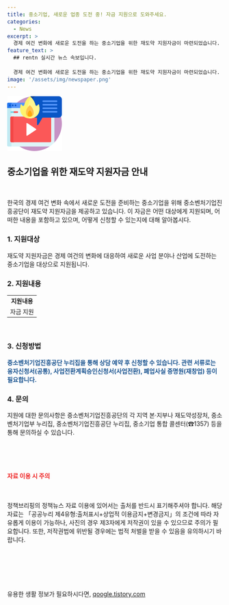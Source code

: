 ```yaml
---
title: 중소기업, 새로운 업종 도전 중! 자금 지원으로 도와주세요.
categories:
  - News
excerpt: >
  경제 여건 변화에 새로운 도전을 하는 중소기업을 위한 재도약 지원자금이 마련되었습니다. 이에 대해 자세히 알아보기 위해서는 중소벤처기업진흥공단 누리집을 방문하거나 중소기업 통합 콜센터(☎1357)로 문의하시면 됩니다. 자금을 필요로 하는 기업들은 상담을 신청한 뒤 관련 서류를 제출하여 지원을 받을 수 있습니다. 이 기사는 공공누리 제4유형에 따라 자유롭게 이용 가능하며, 출처를 반드시 표기해야 합니다.
feature_text: >
  ## rentn 실시간 뉴스 속보입니다.

  경제 여건 변화에 새로운 도전을 하는 중소기업을 위한 재도약 지원자금이 마련되었습니다. 이에 대해 자세히 알아보기 위해서는 중소벤처기업진흥공단 누리집을 방문하거나 중소기업 통합 콜센터(☎1357)로 문의하시면 됩니다. 자금을 필요로 하는 기업들은 상담을 신청한 뒤 관련 서류를 제출하여 지원을 받을 수 있습니다. 이 기사는 공공누리 제4유형에 따라 자유롭게 이용 가능하며, 출처를 반드시 표기해야 합니다.
image: '/assets/img/newspaper.png'
---
```


<p><img src="/assets/img/news.png" alt="rentncar 속보" /></p>

<h2 data-ke-size="size26">중소기업을 위한 재도약 지원자금 안내</h2>

<p data-ke-size="size16">&nbsp;</p>

<p>한국의 경제 여건 변화 속에서 새로운 도전을 준비하는 중소기업을 위해 중소벤처기업진흥공단이 재도약 지원자금을 제공하고 있습니다. 이 자금은 어떤 대상에게 지원되며, 어떠한 내용을 포함하고 있으며, 어떻게 신청할 수 있는지에 대해 알아봅시다.</p></p>

<h3>1. 지원대상</h3>

<p data-ke-size="size16">재도약 지원자금은 경제 여건의 변화에 대응하여 새로운 사업 분야나 산업에 도전하는 중소기업을 대상으로 지원됩니다.</p>

<h3>2. 지원내용</h3>

<table>
<tbody>
<tr>
<td style="text-align: center; height: 17px;"><b>지원내용</b></td>
</tr>
<tr>
<td style="text-align: center; height: 17px;">자금 지원</td>
</tr>
</tbody>
</table>

<p data-ke-size="size16">&nbsp;</p>

<h3>3. 신청방법</h3>

<p data-ke-size="size16"><b><span style="color: #1a5490;">중소벤처기업진흥공단 누리집을 통해 상담 예약 후 신청할 수 있습니다. 관련 서류로는 융자신청서(공통), 사업전환계획승인신청서(사업전환), 폐업사실 증명원(재창업) 등이 필요합니다.</span></b></p>

<h3>4. 문의</h3>

<p data-ke-size="size16">지원에 대한 문의사항은 중소벤처기업진흥공단의 각 지역 본·지부나 재도약성장처, 중소벤처기업부 누리집, 중소벤처기업진흥공단 누리집, 중소기업 통합 콜센터(☎1357) 등을 통해 문의하실 수 있습니다.</p>

<p data-ke-size="size16">&nbsp;</p>

<p data-ke-size="size16">&nbsp;</p>

<h4><span style="color: #ee2323;">자료 이용 시 주의</span></h4>

<p data-ke-size="size16">&nbsp;</p>

<p>정책브리핑의 정책뉴스 자료 이용에 있어서는 출처를 반드시 표기해주셔야 합니다. 해당 자료는 「공공누리 제4유형:출처표시+상업적 이용금지+변경금지」의 조건에 따라 자유롭게 이용이 가능하나, 사진의 경우 제3자에게 저작권이 있을 수 있으므로 주의가 필요합니다. 또한, 저작권법에 위반될 경우에는 법적 처벌을 받을 수 있음을 유의하시기 바랍니다.</p></p>

<p data-ke-size="size16">&nbsp;</p>

<p data-ke-size="size16">&nbsp;</p>

<p data-ke-size="size16">&nbsp;</p>
유용한 생활 정보가 필요하시다면, <a href="https://qoogle.tistory.com" rel="dofollow">qoogle.tistory.com</a>


